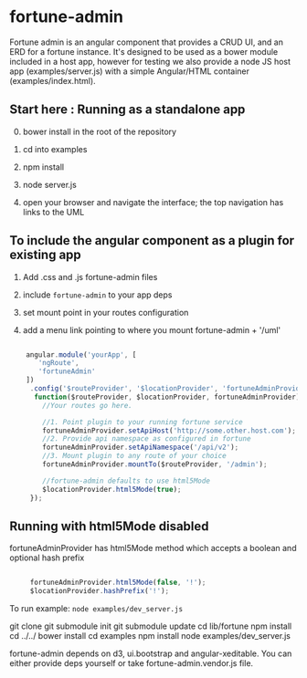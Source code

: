 fortune-admin
=============

Fortune admin is an angular component that provides a CRUD UI, and an ERD for a fortune instance. It's designed to be used as a bower module included in a host app, however for testing we also provide a node JS host app (examples/server.js) with a simple Angular/HTML container (examples/index.html).

## Start here : Running as a standalone app

0) bower install in the root of the repository

1) cd into examples

2) npm install

3) node server.js

4) open your browser and navigate the interface; the top navigation has links to the UML

## To include the angular component as a plugin for existing app

1) Add .css and .js fortune-admin files

2) include `fortune-admin` to your app deps

3) set mount point in your routes configuration

4) add a menu link pointing to where you mount fortune-admin + '/uml'

```js

    angular.module('yourApp', [
       'ngRoute',
       'fortuneAdmin'
    ])
     .config('$routeProvider', '$locationProvider', 'fortuneAdminProvider',
      function($routeProvider, $locationProvider, fortuneAdminProvider){
        //Your routes go here.

        //1. Point plugin to your running fortune service
        fortuneAdminProvider.setApiHost('http://some.other.host.com');
        //2. Provide api namespace as configured in fortune
        fortuneAdminProvider.setApiNamespace('/api/v2');
        //3. Mount plugin to any route of your choice
        fortuneAdminProvider.mountTo($routeProvider, '/admin');

        //fortune-admin defaults to use html5Mode
        $locationProvider.html5Mode(true);
     });
```

## Running with html5Mode disabled

fortuneAdminProvider has html5Mode method which accepts a boolean and optional hash prefix

```js

     fortuneAdminProvider.html5Mode(false, '!');
     $locationProvider.hashPrefix('!');

```

To run example: `node examples/dev_server.js`

git clone
git submodule init
git submodule update
cd lib/fortune
npm install
cd ../../
bower install
cd examples
npm install
node examples/dev_server.js

fortune-admin depends on d3, ui.bootstrap and angular-xeditable.
You can either provide deps yourself or take fortune-admin.vendor.js file.